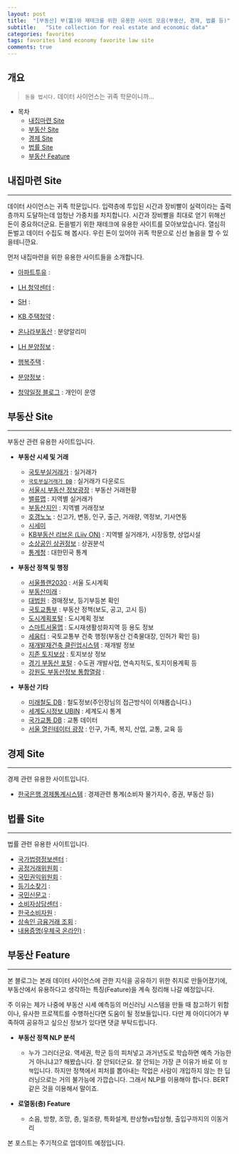 ```yaml
---
layout: post
title:  "[부동산] 부(富)와 재테크를 위한 유용한 사이트 모음(부동산, 경제, 법률 등)"
subtitle:   "Site collection for real estate and economic data"
categories: favorites
tags: favorites land economy favorite law site   
comments: true
---
```



## 개요
> `돈을 법시다.` 데이터 사이언스는 귀족 학문이니까...
  
- 목차
	- [내집마련 Site](#내집마련-site)
	- [부동산 Site](#부동산-site)
	- [경제 Site](#경제-site)
	- [법률 Site](#법률-site)
	- [부동산 Feature](#) 
  
## 내집마련 Site  
---
데이터 사이언스는 귀족 학문입니다. 입력층에 투입된 시간과 장비빨이 실력이라는 출력층까지 도달하는데 엄청난 가중치를 차지합니다. 시간과 장비빨을 최대로 얻기 위해선 돈이 중요하더군요. 돈을벌기 위한 재테크에 유용한 사이트를 모아보았습니다. 열심히 돈벌고 데이터 수집도 해 봅시다. 우린 돈이 있어야 귀족 학문으로 신선 놀음을 할 수 있을테니깐요. 

먼저 내집마련을 위한 유용한 사이트들을 소개합니다.

  * [아파트투유](https://www.apt2you.com/) :   	 
  * [LH 청약센터](https://apply.lh.or.kr) :  
  * [SH](http://www.i-sh.co.kr/) :  
  * [KB 주택청약](https://oland.kbstar.com) :  
  	
  * [온나라부동산](http://onnara.go.kr) : 분양알리미    
  * [LH 분양정보](http://www.lh.or.kr/) :  
  * [행복주택](http://www.molit.go.kr/happyhouse/info.jsp) :  
  * [분양정보](http://www.r114.com/z/sale/b_list.asp?only=0&m_=1&g_=1&type_g=B^&type_cd=03^&tabkind=1) :   
  * [청약일정 블로그](https://blog.naver.com/hihipk) : 개인이 운영

## 부동산 Site  
---
부동산 관련 유용한 사이트입니다.

- __부동산 시세 및 거래__  
  * [국토부실거래가](http://rt.molit.go.kr/) : 실거래가
  * [`국토부실거래가 DB`](http://rtdown.molit.go.kr/) : 실거래가 다운로드   
  * [서울시 부동산 정보광장](http://land.seoul.go.kr/) : 부동산 거래현황
  * [밸류맵](https://www.valueupmap.com/) : 지역별 실거래가  
  * [부동산지인](https://aptgin.com/) : 지역별 거래정보  
  * [호갱노노](https://hogangnono.com/) : 신고가, 변동, 인구, 출근, 거래량, 역정보, 기사연동  
  * [시세미](https://sise.me/)
  * [KB부동산 리브온 (Liiv ON)](https://onland.kbstar.com) : 지역별 실거래가, 시장동향, 상업시설  
  * [소상공인 상권정보](http://sg.sbiz.or.kr) : 상권분석
  * [통계청](http://kosis.kr) : 대한민국 통계  

- __부동산 정책 및 행정__   
  * [서울플랜2030](https://www.2040seoulplan.com/) : 서울 도시계획	
  * [부동산미래](http://landfuture.co.kr/) :  
  * [대법원](http://www.courtauction.go.kr/) : 경매정보, 등기부등본 확인  
  * [국토교통부](http://www.molit.go.kr) : 부동산 정책(보도, 공고, 고시 등)  
  * [도시계획포털](http://urban.seoul.go.kr/) : 도시계획 정보  
  * [스마트서울맵](https://map.seoul.go.kr) : 도시재생활성화지역 등 용도 정보  
  * [세움터](https://www.eais.go.kr/) : 국토교통부 건축 행정(부동산 건축물대장, 인허가 확인 등)  
  * [재개발재건축 클린업시스템](http://cleanup.seoul.go.kr) : 재개발 정보  
  * [지존 토지보상](http://www.gzonei.com/) : 토지보상 정보  
  * [경기 부동산 포털](https://gris.gg.go.kr) : 수도권 개발사업, 연속지적도, 토지이용계획 등   
  * [강원도 부동산정보 통합열람](http://kras.gwd.go.kr/land_info/info/baseInfo/baseInfo.do) :

- __부동산 기타__  
  * [미래철도 DB](http://www.frdb.wo.to/) : 철도정보(주인장님의 접근방식이 이채롭습니다.)  
  * [세계도시정보 UBIN](https://ubin.krihs.re.kr) : 세계도시 통계  
  * [국가교통 DB](https://www.ktdb.go.kr) : 교통 데이터  
  * [서울 열린테이터 광장](http://data.seoul.go.kr/) : 인구, 가족, 복지, 산업, 교통, 교육 등  


## 경제 Site  
---
경제 관련 유용한 사이트입니다.

* [한국은행 경제통계시스템](http://ecos.bok.or.kr) : 경제관련 통계(소비자 물가지수, 증권, 부동산 등)



## 법률 Site  
---
법률 관련 유용한 사이트입니다.

  * [국가법령정보센터](http://www.law.go.kr/main.html) :   
  * [공정거래위원회](http://www.ftc.go.kr/) :   
  * [국민권익위원회](http://www.acrc.go.kr/acrc/index.do) :   
  * [등기소찾기](http://www.iros.go.kr/pos1/pfrontservlet?cmd=PINFSrchRegtC) :   
  * [국민신문고](https://www.epeople.go.kr/jsp/user/pc/cvreq/UPcCvreqForm.jsp?flag=N&) :   
  * [소비자상담센터](http://www.ccn.go.kr/index.ccn) :   
  * [한국소비자원](http://www.kca.go.kr/index.do) :   
  * [상속인 금융거래 조회](http://www.fcsc.kr/D/fu_d_07_01.jsp) :   
  * [내용증명(우체국 온라인)](http://blog.naver.com/ericaju/220270973199) :   


## 부동산 Feature  
---
본 블로그는 본래 데이터 사이언스에 관한 지식을 공유하기 위한 취지로 만들어졌기에, 부동산에서 유용하다고 생각하는 특징(Feature)을 계속 정리해 나갈 예정입니다. 

주 이유는 제가 나중에 부동산 시세 예측등의 머신러닝 시스템을 만들 때 참고하기 위함이나, 유사한 프로젝트를 수행하신다면 도움이 될 정보들입니다. 다만 제 아이디어가 부족하여 공유하고 싶으신 정보가 있다면 댓글 부탁드립니다. 

* __부동산 정책 NLP 분석__  
  - 누가 그러더군요. 역세권, 학군 등의 피처넣고 과거년도로 학습하면 예측 가능한거 아니냐고? 해봤습니다. 잘 안되더군요. 잘 안되는 가장 큰 이유가 바로 이 `정책`입니다. 하지만 정책에서 피처를 뽑아내는 작업은 사람이 개입하지 않는 한 딥러닝으로는 거의 불가능에 가깝습니다. 그래서 NLP를 이용해야 합니다. BERT 같은 것을 이용해서 말이죠.

* __로열동(층) Feature__   
  - 소음, 방향, 조망, 층, 일조량, 특화설계, 판상형vs탑상형, 출입구까지의 이동거리


본 포스트는 주기적으로 업데이트 예정입니다.
  
 
  

